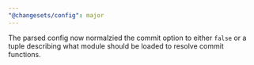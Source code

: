 ```yaml
---
"@changesets/config": major
---
```


The parsed config now normalzied the commit option to either `false` or a tuple describing what module should be loaded to resolve commit functions.
